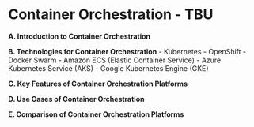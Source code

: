 # Container Orchestration - TBU

**A. Introduction to Container Orchestration**

**B. Technologies for Container Orchestration** - Kubernetes - OpenShift - Docker Swarm - Amazon ECS (Elastic Container Service) - Azure Kubernetes Service (AKS) - Google Kubernetes Engine (GKE)

**C. Key Features of Container Orchestration Platforms**

**D. Use Cases of Container Orchestration**

**E. Comparison of Container Orchestration Platforms**
